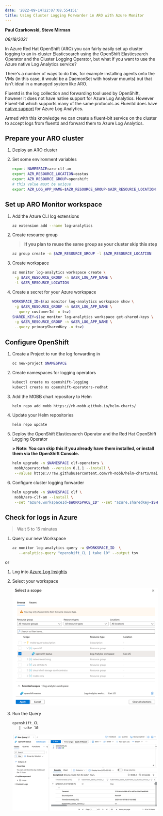 ```yaml
---
date: '2022-09-14T22:07:08.554151'
title: Using Cluster Logging Forwarder in ARO with Azure Monitor
---
```


**Paul Czarkowski, Steve Mirman**

*08/19/2021*

In Azure Red Hat OpenShift (ARO) you can fairly easily set up cluster logging to an in-cluster Elasticsearch using the OpenShift Elasticsearch Operator
and the Cluster Logging Operator, but what if you want to use the Azure native Log Analytics service?

There's a number of ways to do this, for example installing agents onto the VMs (in this case, it would be a DaemonSet with hostvar mounts) but that isn't ideal in a managed system like ARO.

Fluentd is the log collection and forwarding tool used by OpenShift, however it does not have native support for Azure Log Analytics. However Fluent-bit which supports many of the same protocols as Fluentd does have [native support](https://docs.fluentbit.io/manual/pipeline/outputs/azure) for Azure Log Analytics.

Armed with this knowledge we can create a fluent-bit service on the cluster to accept logs from fluentd and forward them to Azure Log Analytics.

## Prepare your ARO cluster

1. [Deploy](/docs/quickstart-aro) an ARO cluster

1. Set some environment variables

   ```bash
   export NAMESPACE=aro-clf-am
   export AZR_RESOURCE_LOCATION=eastus
   export AZR_RESOURCE_GROUP=openshift
   # this value must be unique
   export AZR_LOG_APP_NAME=$AZR_RESOURCE_GROUP-$AZR_RESOURCE_LOCATION
   ```

## Set up ARO Monitor workspace

1. Add the Azure CLI log extensions

   ```bash
   az extension add --name log-analytics
   ```

1. Create resource group

   > **If you plan to reuse the same group as your cluster skip this step**

   ```bash
   az group create -n $AZR_RESOURCE_GROUP -l $AZR_RESOURCE_LOCATION
   ```

1. Create workspace

   ```bash
   az monitor log-analytics workspace create \
    -g $AZR_RESOURCE_GROUP -n $AZR_LOG_APP_NAME \
    -l $AZR_RESOURCE_LOCATION
   ```

1. Create a secret for your Azure workspace

   ```bash
   WORKSPACE_ID=$(az monitor log-analytics workspace show \
    -g $AZR_RESOURCE_GROUP -n $AZR_LOG_APP_NAME \
    --query customerId -o tsv)
   SHARED_KEY=$(az monitor log-analytics workspace get-shared-keys \
    -g $AZR_RESOURCE_GROUP -n $AZR_LOG_APP_NAME \
    --query primarySharedKey -o tsv)
   ```

## Configure OpenShift

1. Create a Project to run the log forwarding in

   ```bash
   oc new-project $NAMESPACE
   ```

1. Create namespaces for logging operators

   ```bash
   kubectl create ns openshift-logging
   kubectl create ns openshift-operators-redhat
   ```

1. Add the MOBB chart repository to Helm

   ```bash
   helm repo add mobb https://rh-mobb.github.io/helm-charts/
   ```

1. Update your Helm repositories

   ```bash
   helm repo update
   ```

1. Deploy the OpenShift Elasticsearch Operator and the Red Hat OpenShift Logging Operator

   **> Note: You can skip this if you already have them installed, or install them via the OpenShift Console.**

   ```bash
   helm upgrade -n $NAMESPACE clf-operators \
    mobb/operatorhub --version 0.1.1 --install \
    --values https://raw.githubusercontent.com/rh-mobb/helm-charts/main/charts/aro-clf-am/files/operators.yaml
   ```

1. Configure cluster logging forwarder

   ```bash
   helm upgrade -n $NAMESPACE clf \
    mobb/aro-clf-am --install \
    --set "azure.workspaceId=$WORKSPACE_ID" --set "azure.sharedKey=$SHARED_KEY"
   ```

## Check for logs in Azure

> Wait 5 to 15 minutes

1. Query our new Workspace

   ```bash
   az monitor log-analytics query -w $WORKSPACE_ID  \
      --analytics-query "openshift_CL | take 10" --output tsv
   ```

  or

1. Log into [Azure Log Insights](https://portal.azure.com/#blade/Microsoft_Azure_Monitoring/AzureMonitoringBrowseBlade/logs)

1. Select your workspace

   ![screenshot of scope selection](./images/select_scope.png)

1. Run the Query

   ```
   openshift_CL
      | take 10
   ```

   ![screenshot of query results](./images/query_results.png)
